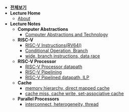 - [**전체보기**](dashboard)
- **Lecture Home**
  - [About](COD-RISC-V/notes/README)
- **Lecture Notes**
  - **Computer Abstractions**
    - [Computer Abstractions and Technology](COD-RISC-V/notes/ch01)
  - **RISC-V**
    - [RISC-V Instructions(RV64I)](COD-RISC-V/notes/ch02/summary01)
    - [Conditional Operation, Branch](COD-RISC-V/notes/ch02/summary02)
    - [wide, branch instructions, data race](COD-RISC-V/notes/ch02/summary03)
  - **RISC-V Processor**
    - [RISC-V Processor datapath](COD-RISC-V/notes/ch04/summary01)
    - [RISC-V Pipelining](COD-RISC-V/notes/ch04/summary02)
    - [RISC-V Pipelined datapath, ILP](COD-RISC-V/notes/ch04/summary03)
  - **Cache**
    - [memory hierarchy, direct mapped cache](COD-RISC-V/notes/ch05/summary01)
    - [cache miss, cache write, set-associative cache](COD-RISC-V/notes/ch05/summary02)
  - **Parallel Processors**
    - [interconnect, heterogeneity, thread](COD-RISC-V/notes/ch06/summary01)
